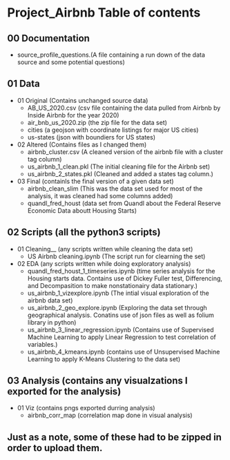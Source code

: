 # Project_Airbnb Table of contents
## 00 Documentation
* source_profile_questions.(A file containing a run down of the data source and some potential questions)
## 01 Data
* 01 Original (Contains unchanged source data)
  * AB_US_2020.csv (csv file containing the data pulled from Airbnb by Inside Airbnb for the year 2020)
  * air_bnb_us_2020.zip (the zip file for the data set)
  * cities (a geojson with coordinate listings for major US cities)
  * us-states (json with boundiers for US states)
* 02 Altered (Contains files as I changed them)
  * airbnb_cluster.csv (A cleaned version of the airbnb file with a cluster tag column)
  * us_airbnb_1_clean.pkl (The initial cleaning file for the Airbnb set)
  * us_airbnb_2_states.pkl (Cleaned and added a states tag column.)
* 03 Final (containls the final version of a given data set)
  * airbnb_clean_slim (This was the data set used for most of the analysis, it was cleaned had some columns added)
  * quandl_fred_houst (data set from Quandl about the Federal Reserve Economic Data aboutt Housing Starts)
## 02 Scripts (all the python3 scripts)
* 01 Cleaning__ (any scripts written while cleaning the data set)
  * US Airbnb cleaning.ipynb (The script run for clearning the set)
* 02 EDA (any scripts written while doing exploratory analysis)
  * quandl_fred_houst_1_timeseries.ipynb (time series analysis for the Housing starts data. Contains use of Dickey Fuller test, Differencing, and Decompasition to make nonstationairy data stationary.)
  * us_airbnb_1_vizexplore.ipynb (The intial visual exploration of the airbnb data set)
  * us_airbnb_2_geo_explore.ipynb (Exploring the data set through geographical analysis. Conatins use of json files as well as folium library in python)
  * us_airbnb_3_linear_regression.ipynb (Contains use of Supervised Machine Learning to apply Linear Regression to test correlation of variables.)
  * us_airbnb_4_kmeans.ipynb (contains use of Unsupervised Machine Learning to apply K-Means Clustering to the data set)
 ## 03 Analysis (contains any visualzations I exported for the analysis)
* 01 Viz (contains pngs exported durring analysis)
  * airbnb_corr_map (correlation map done in visual analysis)


## Just as a note, some of these had to be zipped in order to upload them.
